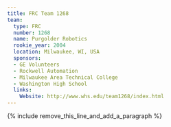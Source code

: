 ```yaml
---
title: FRC Team 1268
team:
  type: FRC
  number: 1268
  name: Purgolder Robotics
  rookie_year: 2004
  location: Milwaukee, WI, USA
  sponsors:
  - GE Volunteers
  - Rockwell Automation
  - Milwaukee Area Technical College
  - Washington High School
  links:
    Website: http://www.whs.edu/team1268/index.html
---
```


{% include remove_this_line_and_add_a_paragraph %}